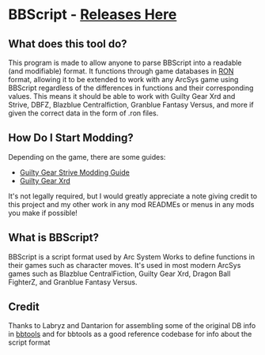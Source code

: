 # BBScript - [Releases Here](https://github.com/super-continent/bbscript/releases)

## What does this tool do?
This program is made to allow anyone to parse BBScript into a readable (and modifiable) format. It functions through game databases in [RON](https://github.com/ron-rs/ron) format, allowing it to be extended to work with any ArcSys game using BBScript regardless of the differences in functions and their corresponding values. This means it should be able to work with Guilty Gear Xrd and Strive, DBFZ, Blazblue Centralfiction, Granblue Fantasy Versus, and more if given the correct data in the form of .ron files.

## How Do I Start Modding?
Depending on the game, there are some guides:
- [Guilty Gear Strive Modding Guide](https://pangaea.neocities.org/post/guilty-gear-strive-modding/)
- [Guilty Gear Xrd](https://github.com/super-continent/bbscript/wiki/Guilty-Gear-Xrd-Modding-Guide)

It's not legally required, but I would greatly appreciate a note giving credit to this project and my other work in any mod READMEs or menus in any mods you make if possible!

## What is BBScript?
BBScript is a script format used by Arc System Works to define functions in their games such as character moves. It's used in most modern ArcSys games such as Blazblue CentralFiction, Guilty Gear Xrd, Dragon Ball FighterZ, and Granblue Fantasy Versus.

## Credit
Thanks to Labryz and Dantarion for assembling some of the original DB info in [bbtools](https://github.com/dantarion/bbtools) and for bbtools as a good reference codebase for info about the script format 
